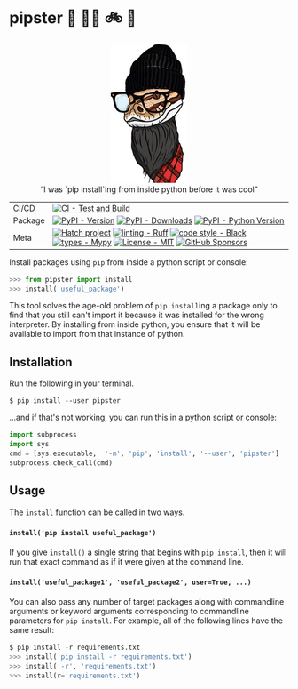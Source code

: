 # pipster  🐍 🧔‍♂️ 🚲 🍺

> 

<div align="center">
  <figure>
    <img src="https://raw.githubusercontent.com/reynoldsnlp/pipster/10-update-readme-with-better-examples/images/pipster_138x250.jpg" alt="Pipster logo" width="138">
    <figcaption>&#8220;I was `pip install`ing from inside python before it was cool&#8221;</figcaption>
  </figure>


| | |
| --- | --- |
| CI/CD | [![CI - Test and Build](https://github.com/reynoldsnlp/pipster/actions/workflows/test_build_publish.yml/badge.svg)](https://github.com/reynoldsnlp/pipster/actions/workflows/test_build_publish.yml) |
| Package | [![PyPI - Version](https://img.shields.io/pypi/v/pipster.svg?logo=pypi&label=PyPI&logoColor=gold)](https://pypi.org/project/pipster/) [![PyPI - Downloads](https://img.shields.io/pypi/dm/pipster.svg?color=blue&label=Downloads&logo=pypi&logoColor=gold)](https://pypi.org/project/pipster/) [![PyPI - Python Version](https://img.shields.io/pypi/pyversions/pipster.svg?logo=python&label=Python&logoColor=gold)](https://pypi.org/project/pipster/) |
| Meta | [![Hatch project](https://img.shields.io/badge/%F0%9F%A5%9A-Hatch-4051b5.svg)](https://github.com/pypa/hatch) [![linting - Ruff](https://img.shields.io/endpoint?url=https://raw.githubusercontent.com/charliermarsh/ruff/main/assets/badge/v0.json)](https://github.com/charliermarsh/ruff) [![code style - Black](https://img.shields.io/badge/code%20style-black-000000.svg)](https://github.com/psf/black) [![types - Mypy](https://img.shields.io/badge/types-Mypy-blue.svg)](https://github.com/python/mypy) [![License - MIT](https://img.shields.io/badge/license-MIT-9400d3.svg)](https://spdx.org/licenses/) [![GitHub Sponsors](https://img.shields.io/github/sponsors/reynoldsnlp?logo=GitHub%20Sponsors&style=social)](https://github.com/sponsors/reynoldsnlp) |

</div>

Install packages using `pip` from inside a python script or console:

```python
>>> from pipster import install
>>> install('useful_package')
```

This tool solves the age-old problem of `pip install`ing a package only to find
that you still can't import it because it was installed for the wrong
interpreter. By installing from inside python, you ensure that it will be
available to import from that instance of python.

## Installation

Run the following in your terminal.

```
$ pip install --user pipster
```

...and if that's not working, you can run this in a python script or console:

```python
import subprocess
import sys
cmd = [sys.executable,  '-m', 'pip', 'install', '--user', 'pipster']
subprocess.check_call(cmd)
```

## Usage

The `install` function can be called in two ways.

#### `install('pip install useful_package')`

If you give `install()` a single string that begins with `pip install`, then it
will run that exact command as if it were given at the command line.

#### `install('useful_package1', 'useful_package2', user=True, ...)`

You can also pass any number of target packages along with commandline
arguments or keyword arguments corresponding to commandline parameters for `pip
install`. For example, all of the following lines have the same result:

```python
$ pip install -r requirements.txt
>>> install('pip install -r requirements.txt')
>>> install('-r', 'requirements.txt')
>>> install(r='requirements.txt')
```
